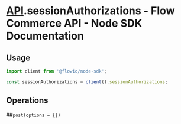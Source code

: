 # [API](README.md).sessionAuthorizations - Flow Commerce API - Node SDK Documentation



## Usage

```JavaScript
import client from '@flowio/node-sdk';

const sessionAuthorizations = client().sessionAuthorizations;
```

## Operations

##`post(options = {})`



